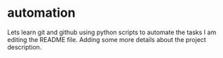 # automation
Lets learn git and github using python scripts to automate the tasks
I am editing the README file. Adding some more details about the project description.
